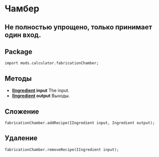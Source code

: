 # Чамбер
## Не полностью упрощено, только принимает один вход.

## Package
```zenscript
import mods.calculator.fabricationChamber;
```

## Методы
- **[IIngredient](/Vanilla/Variable_Types/IIngredient/) input** The input.
- **[IIngredient](/Vanilla/Variable_Types/IIngredient/) output** Выходы.


## Сложение
```zenscript
fabricationChamber.addRecipe(IIngredient input, Ingredient output);
```

## Удаление
```zenscript
fabricationChamber.removeRecipe(IIngredient input);
```